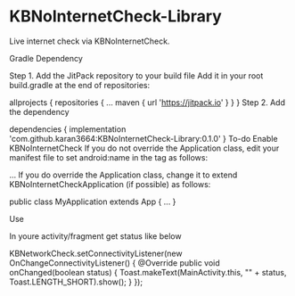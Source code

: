 # KBNoInternetCheck-Library
Live internet check via KBNoInternetCheck.



Gradle Dependency

Step 1. Add the JitPack repository to your build file Add it in your root build.gradle at the end of repositories:

  allprojects {
      repositories {
        ...
        maven { url 'https://jitpack.io' }
      }
    }
Step 2. Add the dependency

  dependencies {
            	        implementation 'com.github.karan3664:KBNoInternetCheck-Library:0.1.0'
    }
To-do
Enable KBNoInternetCheck
If you do not override the Application class, edit your manifest file to set android:name in the tag as follows:

<?xml version="1.0" encoding="utf-8"?>
<manifest xmlns:android="http://schemas.android.com/apk/res/android"
    package="com.example.myapp">
    <application
            android:name="com.karan_brahmaxatriya.kbnetwork.App" >
        ...
    </application>
</manifest>
If you do override the Application class, change it to extend KBNoInternetCheckApplication (if possible) as follows:

public class MyApplication extends App { ... } 

Use

In youre activity/fragment get status like below

KBNetworkCheck.setConnectivityListener(new OnChangeConnectivityListener() {
    @Override
    public void onChanged(boolean status) {
        Toast.makeText(MainActivity.this, "" + status, Toast.LENGTH_SHORT).show();
    }
});
